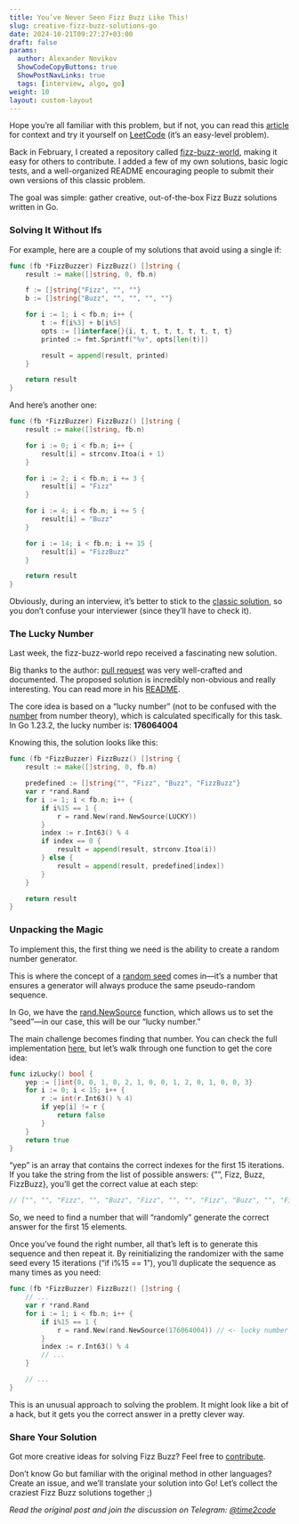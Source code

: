 ```yaml
---
title: You’ve Never Seen Fizz Buzz Like This!  
slug: creative-fizz-buzz-solutions-go                 
date: 2024-10-21T09:27:27+03:00
draft: false                                  
params:
  author: Alexander Novikov                  
  ShowCodeCopyButtons: true
  ShowPostNavLinks: true
  tags: [interview, algo, go]              
weight: 10
layout: custom-layout
---
```


Hope you’re all familiar with this problem, but if not, you can read this [article](https://wiki.c2.com/?FizzBuzzTest) for context and try it yourself on [LeetCode](https://leetcode.com/problems/fizz-buzz/) (it’s an easy-level problem).

Back in February, I created a repository called [fizz-buzz-world](https://github.com/novikov-ai/fizz-buzz-world), making it easy for others to contribute. I added a few of my own solutions, basic logic tests, and a well-organized README encouraging people to submit their own versions of this classic problem.

The goal was simple: gather creative, out-of-the-box Fizz Buzz solutions written in Go.

### Solving It Without Ifs

For example, here are a couple of my solutions that avoid using a single if:

~~~go
func (fb *FizzBuzzer) FizzBuzz() []string {
    result := make([]string, 0, fb.n)

    f := []string{"Fizz", "", ""}
    b := []string{"Buzz", "", "", "", ""}

    for i := 1; i < fb.n; i++ {
        t := f[i%3] + b[i%5]
        opts := []interface{}{i, t, t, t, t, t, t, t, t}
        printed := fmt.Sprintf("%v", opts[len(t)])

        result = append(result, printed)
    }

    return result
}
~~~

And here’s another one:

~~~go
func (fb *FizzBuzzer) FizzBuzz() []string {
    result := make([]string, fb.n)

    for i := 0; i < fb.n; i++ {
        result[i] = strconv.Itoa(i + 1)
    }

    for i := 2; i < fb.n; i += 3 {
        result[i] = "Fizz"
    }

    for i := 4; i < fb.n; i += 5 {
        result[i] = "Buzz"
    }

    for i := 14; i < fb.n; i += 15 {
        result[i] = "FizzBuzz"
    }

    return result
}
~~~

Obviously, during an interview, it’s better to stick to the [classic solution](https://github.com/novikov-ai/fizz-buzz-world/blob/main/implementations/classic/fizz_buzz.go), so you don’t confuse your interviewer (since they’ll have to check it).

### The Lucky Number

Last week, the fizz-buzz-world repo received a fascinating new solution.

Big thanks to the author: [pull request](https://github.com/novikov-ai/fizz-buzz-world/pull/4) was very well-crafted and documented. The proposed solution is incredibly non-obvious and really interesting. You can read more in his [README](https://github.com/novikov-ai/fizz-buzz-world/blob/main/implementations/lucky_number/README.md).

The core idea is based on a “lucky number” (not to be confused with the [number](https://en.wikipedia.org/wiki/Lucky_number) from number theory), which is calculated specifically for this task. In Go 1.23.2, the lucky number is: **176064004**

Knowing this, the solution looks like this:

~~~go
func (fb *FizzBuzzer) FizzBuzz() []string {
    result := make([]string, 0, fb.n)

    predefined := []string{"", "Fizz", "Buzz", "FizzBuzz"}
    var r *rand.Rand
    for i := 1; i < fb.n; i++ {
        if i%15 == 1 {
            r = rand.New(rand.NewSource(LUCKY))
        }
        index := r.Int63() % 4
        if index == 0 {
            result = append(result, strconv.Itoa(i))
        } else {
            result = append(result, predefined[index])
        }
    }

    return result
}
~~~

### Unpacking the Magic

To implement this, the first thing we need is the ability to create a random number generator.

This is where the concept of a [random seed](https://en.wikipedia.org/wiki/Random_seed) comes in—it’s a number that ensures a generator will always produce the same pseudo-random sequence.

In Go, we have the [rand.NewSource](https://pkg.go.dev/math/rand) function, which allows us to set the “seed”—in our case, this will be our “lucky number.”

The main challenge becomes finding that number. You can check the full implementation [here](https://github.com/novikov-ai/fizz-buzz-world/blob/main/implementations/lucky_number/cmd/calculate.go), but let’s walk through one function to get the core idea:

~~~go
func izLucky() bool { 
    yep := []int{0, 0, 1, 0, 2, 1, 0, 0, 1, 2, 0, 1, 0, 0, 3}
    for i := 0; i < 15; i++ {
        r := int(r.Int63() % 4)
        if yep[i] != r {
            return false
        }
    }
    return true
}
~~~

“yep” is an array that contains the correct indexes for the first 15 iterations. If you take the string from the list of possible answers: {””, Fizz, Buzz, FizzBuzz}, you’ll get the correct value at each step:

~~~go
// ["", "", "Fizz", "", "Buzz", "Fizz", "", "", "Fizz", "Buzz", "", "Fizz", "", "", "FizzBuzz"]
~~~

So, we need to find a number that will “randomly” generate the correct answer for the first 15 elements.

Once you’ve found the right number, all that’s left is to generate this sequence and then repeat it. By reinitializing the randomizer with the same seed every 15 iterations (“if i%15 == 1”), you’ll duplicate the sequence as many times as you need:

~~~go
func (fb *FizzBuzzer) FizzBuzz() []string {
    // ... 
    var r *rand.Rand
    for i := 1; i < fb.n; i++ {
        if i%15 == 1 {
            r = rand.New(rand.NewSource(176064004)) // <- lucky number
        }
        index := r.Int63() % 4
        // ... 
    }

    // ... 
}
~~~

This is an unusual approach to solving the problem. It might look like a bit of a hack, but it gets you the correct answer in a pretty clever way.

### Share Your Solution

Got more creative ideas for solving Fizz Buzz? Feel free to [contribute](https://github.com/novikov-ai/fizz-buzz-world?tab=readme-ov-file#how-to-contribute).

Don’t know Go but familiar with the original method in other languages? Create an issue, and we’ll translate your solution into Go! Let’s collect the craziest Fizz Buzz solutions together ;)

*Read the original post and join the discussion on Telegram: [@time2code](https://t.me/time2code/308)*